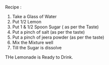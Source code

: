 Recipe :
1. Take a Glass of Water
2. Put 1/2 Lemon
3. Put 1 & 1/2 Spoon Sugar ( as per the Taste)
4. Put a pinch of salt (as per the taste)
5. Put a pinch of jeera powder (as per the taste)
6. Mix the Mixture well
7. Till  the Sugar is dissolve

THe Lemonade is Ready to Drink.